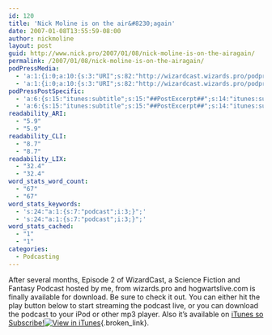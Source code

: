 ```yaml
---
id: 120
title: 'Nick Moline is on the air&#8230;again'
date: 2007-01-08T13:55:59-08:00
author: nickmoline
layout: post
guid: http://www.nick.pro/2007/01/08/nick-moline-is-on-the-airagain/
permalink: /2007/01/08/nick-moline-is-on-the-airagain/
podPressMedia:
  - 'a:1:{i:0;a:10:{s:3:"URI";s:82:"http://wizardcast.wizards.pro/podpress_trac/web/11/0/WizardCast-Episode2-small.mp3";s:5:"title";s:20:"WizardCast Episode 2";s:4:"type";s:9:"audio_mp3";s:4:"size";s:0:"";s:8:"duration";s:5:"48:58";s:12:"previewImage";s:0:"";s:10:"dimensionW";s:0:"";s:10:"dimensionH";s:0:"";s:3:"rss";s:2:"on";s:4:"atom";s:2:"on";}}'
  - 'a:1:{i:0;a:10:{s:3:"URI";s:82:"http://wizardcast.wizards.pro/podpress_trac/web/11/0/WizardCast-Episode2-small.mp3";s:5:"title";s:20:"WizardCast Episode 2";s:4:"type";s:9:"audio_mp3";s:4:"size";s:0:"";s:8:"duration";s:5:"48:58";s:12:"previewImage";s:0:"";s:10:"dimensionW";s:0:"";s:10:"dimensionH";s:0:"";s:3:"rss";s:2:"on";s:4:"atom";s:2:"on";}}'
podPressPostSpecific:
  - 'a:6:{s:15:"itunes:subtitle";s:15:"##PostExcerpt##";s:14:"itunes:summary";s:15:"##PostExcerpt##";s:15:"itunes:keywords";s:17:"##WordPressCats##";s:13:"itunes:author";s:10:"##Global##";s:15:"itunes:explicit";s:7:"Default";s:12:"itunes:block";s:7:"Default";}'
  - 'a:6:{s:15:"itunes:subtitle";s:15:"##PostExcerpt##";s:14:"itunes:summary";s:15:"##PostExcerpt##";s:15:"itunes:keywords";s:17:"##WordPressCats##";s:13:"itunes:author";s:10:"##Global##";s:15:"itunes:explicit";s:7:"Default";s:12:"itunes:block";s:7:"Default";}'
readability_ARI:
  - "5.9"
  - "5.9"
readability_CLI:
  - "8.7"
  - "8.7"
readability_LIX:
  - "32.4"
  - "32.4"
word_stats_word_count:
  - "67"
  - "67"
word_stats_keywords:
  - 's:24:"a:1:{s:7:"podcast";i:3;}";'
  - 's:24:"a:1:{s:7:"podcast";i:3;}";'
word_stats_cached:
  - "1"
  - "1"
categories:
  - Podcasting
---
```

After several months, Episode 2 of WizardCast, a Science Fiction and Fantasy Podcast hosted by me, from wizards.pro and hogwartslive.com is finally available for download. Be sure to check it out. You can either hit the play button below to start streaming the podcast live, or you can download the podcast to your iPod or other mp3 player. Also it&#8217;s available on [iTunes so Subscribe!<img src="https://i1.wp.com/wizardcast.wizards.pro/wp-content/plugins/podpress/images/itunes.gif?w=760" alt="View in iTunes" border="0" data-recalc-dims="1" />](http://phobos.apple.com/WebObjects/MZStore.woa/wa/viewPodcast?id=187518511){.broken_link}.